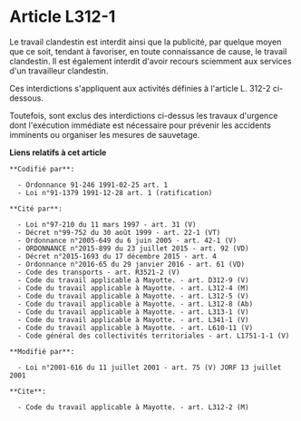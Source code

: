 # Article L312-1

Le travail clandestin est interdit ainsi que la publicité, par quelque moyen que ce soit, tendant à favoriser, en toute
connaissance de cause, le travail clandestin. Il est également interdit d'avoir recours sciemment aux services d'un
travailleur clandestin.

Ces interdictions s'appliquent aux activités définies à l'article L. 312-2 ci-dessous.

Toutefois, sont exclus des interdictions ci-dessus les travaux d'urgence dont l'exécution immédiate est nécessaire pour
prévenir les accidents imminents ou organiser les mesures de sauvetage.

**Liens relatifs à cet article**

	**Codifié par**:

	  - Ordonnance 91-246 1991-02-25 art. 1
	  - Loi n°91-1379 1991-12-28 art. 1 (ratification)

	**Cité par**:

	  - Loi n°97-210 du 11 mars 1997 - art. 31 (V)
	  - Décret n°99-752 du 30 août 1999 - art. 22-1 (VT)
	  - Ordonnance n°2005-649 du 6 juin 2005 - art. 42-1 (V)
	  - ORDONNANCE n°2015-899 du 23 juillet 2015 - art. 92 (VD)
	  - Décret n°2015-1693 du 17 décembre 2015 - art. 4
	  - Ordonnance n°2016-65 du 29 janvier 2016 - art. 61 (VD)
	  - Code des transports - art. R3521-2 (V)
	  - Code du travail applicable à Mayotte. - art. D312-9 (V)
	  - Code du travail applicable à Mayotte. - art. L312-4 (M)
	  - Code du travail applicable à Mayotte. - art. L312-5 (V)
	  - Code du travail applicable à Mayotte. - art. L312-8 (Ab)
	  - Code du travail applicable à Mayotte. - art. L313-1 (V)
	  - Code du travail applicable à Mayotte. - art. L341-1 (V)
	  - Code du travail applicable à Mayotte. - art. L610-11 (V)
	  - Code général des collectivités territoriales - art. L1751-1-1 (V)

	**Modifié par**:

	  - Loi n°2001-616 du 11 juillet 2001 - art. 75 (V) JORF 13 juillet 2001

	**Cite**:

	  - Code du travail applicable à Mayotte. - art. L312-2 (M)
